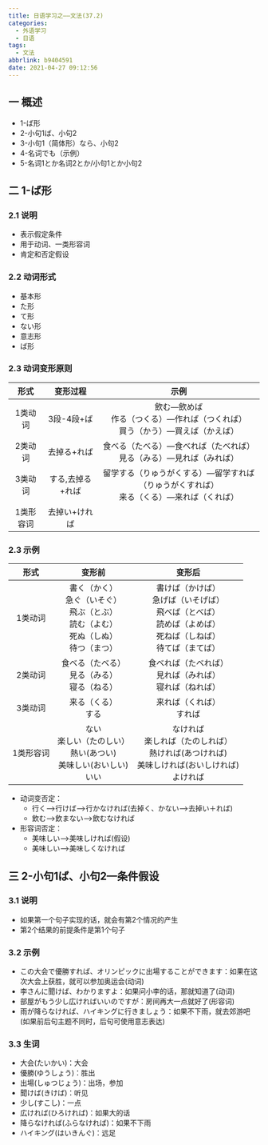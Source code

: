 ```yaml
---
title: 日语学习之——文法(37.2)
categories:
  - 外语学习
  - 日语
tags:
  - 文法
abbrlink: b9404591
date: 2021-04-27 09:12:56
---
```

## 一 概述

* 1-ば形
* 2-小句1ば、小句2
* 3-小句1（简体形）なら、小句2
* 4-名词でも（示例）
* 5-名词1とか名词2とか/小句1とか小句2

<!--more-->

## 二 1-ば形

### 2.1 说明

* 表示假定条件
* 用于动词、一类形容词
* 肯定和否定假设

### 2.2 动词形式

* 基本形
* た形
* て形
* ない形
* 意志形
* ば形

### 2.3 动词变形原则

|   形式    |     变形过程     |                             示例                             |
| :-------: | :--------------: | :----------------------------------------------------------: |
|  1类动词  |    3段-4段+ば    | 飲む—飲めば<br>作る（つくる）—作れば（つくれば）<br>買う（かう）—買えば（かえば） |
|  2类动词  |   去掉る+れば    | 食べる（たべる）—食べれば（たべれば）<br>見る（みる）—見れば（みれば） |
|  3类动词  | する,去掉る+れば | 留学する（りゅうがくする）—留学すれば（りゅうがくすれば）<br>来る（くる）—来れば（くれば） |
| 1类形容词 |  去掉い+ければ   |                                                              |

### 2.3 示例

|   形式    |                            变形前                            |                            变形后                            |
| :-------: | :----------------------------------------------------------: | :----------------------------------------------------------: |
|  1类动词  | 書く（かく）<br>急ぐ（いそぐ）<br>飛ぶ（とぶ）<br>読む（よむ）<br>死ぬ（しぬ）<br>待つ（まつ） | 書けば（かけば）<br/>急げば（いそげば）<br>飛べば（とべば）<br>読めば（よめば）<br>死ねば（しねば）<br>待てば（まてば） |
|  2类动词  |       食べる（たべる）<br>見る（みる）<br>寝る（ねる）       | 食べれば（たべれば）<br/>見れば（みれば）<br>寝れば（ねれば） |
|  3类动词  |                    来る（くる）<br/>する                     |                 来れば（くれば）<br/>すれば                  |
| 1类形容词 | ない<br/>楽しい（たのしい）<br>熱い(あつい)<br/>美味しい(おいしい)<br/>いい | なければ<br/>楽しれば（たのしれば）<br>熱ければ(あつければ)<br/>美味しければ(おいしければ)<br/>よければ |

* 动词变否定：
  - 行く——>行けば——>行かなければ(去掉く、かない——>去掉い＋れば)
  - 飲む——>飲まない——>飲むなければ
* 形容词否定：
  - 美味しい——>美味しければ(假设)
  - 美味しい——>美味しくなければ

## 三 2-小句1ば、小句2—条件假设

### 3.1 说明

* 如果第一个句子实现的话，就会有第2个情况的产生
* 第2个结果的前提条件是第1个句子

### 3.2 示例

* この大会で優勝すれば、オリンピックに出場することができます：如果在这次大会上获胜，就可以参加奥运会(动词)
* 李さんに聞けば、わかりますよ：如果问小李的话，那就知道了(动词)
* 部屋がもう少し広ければいいのですが：房间再大一点就好了(形容词)
* 雨が降らなければ、ハイキングに行きましょう：如果不下雨，就去郊游吧(如果前后句主题不同时，后句可使用意志表达)

### 3.3 生词

* 大会(たいかい)：大会
* 優勝(ゆうしょう)：胜出
* 出場(しゅつじょう)：出场，参加
* 聞けば(きけば)：听见
* 少し(すこし)：一点
* 広ければ(ひろければ)：如果大的话
* 降らなければ(ふらなければ)：如果不下雨
* ハイキング(はいきんぐ)：远足

